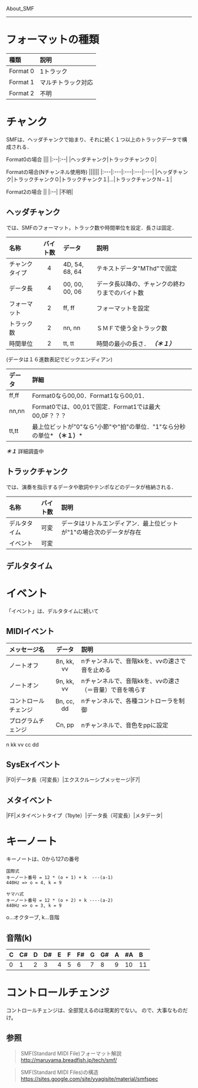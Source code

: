 About_SMF

---

# フォーマットの種類
|種類|説明|
|:--|:--|
|Format 0|1トラック|
|Format 1|マルチトラック対応|
|Format 2|不明|

# チャンク
SMFは、ヘッダチャンクで始まり、それに続く１つ以上のトラックデータで構成される．

Format0の場合
|||
|:--|:--|
|ヘッダチャンク|トラックチャンク０|

Formatの場合(Nチャンネル使用時)
||||||
|:---|:---|:---|:---|:---|
|ヘッダチャンク|トラックチャンク０|トラックチャンク１|...|トラックチャンクＮ−１|

Format2の場合
||
|:--|
|不明|

## ヘッダチャンク
では、SMFのフォーマット，トラック数や時間単位を設定．長さは固定．

|名称|バイト数|データ|説明|
|:--|:--:|:----------------|:--|
|チャンクタイプ|4|4D, 54, 68, 64|テキストデータ"MThd"で固定|
|データ長|4|00, 00, 00, 06|データ長以降の、チャンクの終わりまでのバイト数|
|フォーマット|2|ff, ff|フォーマットを設定|
|トラック数|2|nn, nn|ＳＭＦで使う全トラック数|
|時間単位|2|tt, tt|時間の最小の長さ． ***（＊１）***|

(データは１６進数表記でビックエンディアン)

|データ|詳細|
|:--|:--|
|ff,ff|Format0なら00,00．Format1なら00,01．
|nn,nn|Format0では、00,01で固定．Format1では最大00,0F？？？
|tt,tt|最上位ビットが"0"なら"小節"や"拍"の単位．"1"なら分秒の単位* **（＊１）***

***＊１*** 詳細調査中

## トラックチャンク
では、演奏を指示するデータや歌詞やテンポなどのデータが格納される．

|名称|バイト数|説明|
|:--|:----:|:--|
|デルタタイム|可変| データはリトルエンディアン．最上位ビットが"1"の場合次のデータが存在 |
|イベント|可変|  |

## デルタタイム

# イベント
「イベント」は、デルタタイムに続いて

## MIDIイベント
|メッセージ名|データ|説明|
|:--|:--:|:--|
|ノートオフ|8n, kk, vv|nチャンネルで、音階kkを、vvの速さで音を止める|
|ノートオン|9n, kk, vv|nチャンネルで、音階kkを、vvの速さ（＝音量）で音を鳴らす|
|コントロールチェンジ|Bn, cc, dd|nチャンネルで、各種コントローラを制御|
|プログラムチェンジ|Cn, pp|nチャンネルで、音色をppに設定|

n
kk
vv
cc
dd

## SysExイベント

|F0|データ長（可変長）|エクスクルーシブメッセージ|F7|

## メタイベント

|FF|メタイベントタイプ（1byte）|データ長（可変長）|メタデータ|


# キーノート
キーノートは、0から127の番号

    国際式
    キーノート番号 = 12 * (o + 1) + k  ---(a-1)
    440Hz => o = 4, k = 9

    ヤマハ式
    キーノート番号 = 12 * (o + 2) + k ----(a-2)
    440Hz => o = 3, k = 9

o...オクターブ,  k...音階

## 音階(k)
|C|C#|D|D#|E|F|F#|G|G#|A|#A|B|
|:--|:--|:--|:--|:--|:--|:--|:--|:--|:--|:--|:--|
|0|1|2|3|4|5|6|7|8|9|10|11|

# コントロールチェンジ
コントロールチェンジは、全部覚えるのは現実的でない。
ので、大事なものだけ。

## 参照
> SMF(Standard MIDI File)フォーマット解説
> http://maruyama.breadfish.jp/tech/smf/

> SMF(Standard MIDI Files)の構造
> https://sites.google.com/site/yyagisite/material/smfspec
